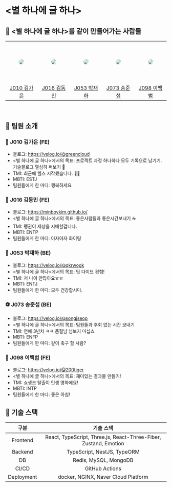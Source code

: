 # <별 하나에 글 하나>

## 🌟 <별 하나에 글 하나>를 같이 만들어가는 사람들
<table >
  <tr height="130px">
    <td align="center" width="130px">
      <a href="https://github.com/KimGaeun0806"><img src="https://avatars.githubusercontent.com/u/80266418?v=4" style="border-radius:50%"/></a>
    </td>
    <td align="center" width="130px">
      <a href="https://github.com/MinboyKim"><img src="https://avatars.githubusercontent.com/u/35567292?v=4" style="border-radius:50%" /></a>
    </td>
    <td align="center" width="130px">
      <a href="https://github.com/qkrwogk"><img src="https://avatars.githubusercontent.com/u/138586629?v=4" style="border-radius:50%"/></a>
    </td>
    <td align="center" width="130px">
      <a href="https://github.com/SongJSeop"><img src="https://avatars.githubusercontent.com/u/101378867?v=4" style="border-radius:50%"/></a>
    </td>
<td align="center" width="130px">
      <a href="https://github.com/bananaba"><img src="https://avatars.githubusercontent.com/u/78800560?v=4" style="border-radius:50%"/></a>
    </td>
  </tr>
  <tr height="50px">
    <td align="center" width="130px">
      <a href="https://github.com/KimGaeun0806">J010 김가은</a>
    </td>
    <td align="center" width="130px">
      <a href="https://github.com/MinboyKim">J016 김동민</a>
    </td>
    <td align="center" width="130px">
      <a href="https://github.com/qkrwogk">J053 박재하</a>
    </td>
    <td align="center" width="130px">
      <a href="https://github.com/SongJSeop">J073 송준섭</a>
    </td>
    <td align="center" width="130px">
      <a href="https://github.com/bananaba">J098 이백범</a>
    </td>
  </tr>
</table>

<br />

## 🌟 팀원 소개
### 🐙 J010 김가은 (FE)
- 블로그: https://velog.io/@greencloud
- <별 하나에 글 하나>에서의 목표: 프로젝트 과정 하나하나 모두 기록으로 남기기. 기술블로그 열심히 써보기 👻
- TMI: 최근에 헬스 시작했습니다. 💪🏻
- MBTI: ESTJ
- 팀원들에게 한 마디: 행복하세요

### 🐧 J016 김동민 (FE)
- 블로그: https://minboykim.github.io/
- <별 하나에 글 하나>에서의 목표: 좋은사람들과 좋은시간보내기 ☕️
- TMI: 펭귄이 세상을 지배할겁니다.
- MBTI: ENTP
- 팀원들에게 한 마디: 아자아자 화이팅

### 👾 J053 박재하 (BE)
- 블로그: https://velog.io/@qkrwogk
- <별 하나에 글 하나>에서의 목표: 딥 다이브 경험!
- TMI: 저 나이 안많아요ㅠㅠ
- MBTI: ENTJ
- 팀원들에게 한 마디: 모두 건강합시다.

### ⚽️ J073 송준섭 (BE)
- 블로그: https://velog.io/@songjseop
- <별 하나에 글 하나>에서의 목표: 팀원들과 후회 없는 시간 보내기
- TMI: 연애 3년차 ㅋㅋ 품절남 넘보지 마십쇼
- MBTI: ENFP
- 팀원들에게 한 마디: 같이 축구 할 사람?

### 🐰 J098 이백범 (FE)
- 블로그: https://velog.io/@200tiger
- <별 하나에 글 하나>에서의 목표: 재미있는 결과물 만들기!
- TMI: 쇼생크 탈출이 인생 영화에요!
- MBTI: INTP
- 팀원들에게 한 마디: 좋은 아침!

## 🌟 기술 스택

| 구분 | 기술 스택 |
| :---: | :----: |
| Frontend | React, TypeScript, Three.js, React-Three-Fiber, Zustand, Emotion |
| Backend  | TypeScript, NestJS, TypeORM |
| DB | Redis, MySQL, MongoDB |
| CI/CD | GitHub Actions |
| Deployment | docker, NGINX, Naver Cloud Platform |
